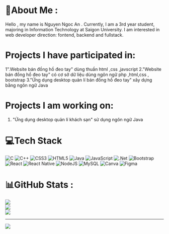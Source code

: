 # 💫About Me :
Hello , my name is Nguyen Ngoc An . Currently, I am a 3rd year student, majoring in Information Technology at Saigon University. I am interested in web developer direction: fontend, backend and fullstack.
# Projects I have participated in:
 1".Website bán đồng hồ đeo tay" dùng thuần html ,css ,javscript
 2."Website bán đồng hồ đeo tay" có cơ sở dữ liệu dùng ngôn ngữ php ,html,css , bootstrap
 3."Ứng dụng desktop quản lí bán đồng hồ đeo tay" xây dựng bằng ngôn ngữ Java
# Projects I am working on:
  1. "Ứng dụng desktop quản lí khách sạn" sử dụng ngôn ngữ Java

# 💻Tech Stack
![C](https://img.shields.io/badge/c-%2300599C.svg?style=for-the-badge&logo=c&logoColor=white) ![C++](https://img.shields.io/badge/c++-%2300599C.svg?style=for-the-badge&logo=c%2B%2B&logoColor=white) ![CSS3](https://img.shields.io/badge/css3-%231572B6.svg?style=for-the-badge&logo=css3&logoColor=white) ![HTML5](https://img.shields.io/badge/html5-%23E34F26.svg?style=for-the-badge&logo=html5&logoColor=white) ![Java](https://img.shields.io/badge/java-%23ED8B00.svg?style=for-the-badge&logo=java&logoColor=white) ![JavaScript](https://img.shields.io/badge/javascript-%23323330.svg?style=for-the-badge&logo=javascript&logoColor=%23F7DF1E) ![.Net](https://img.shields.io/badge/.NET-5C2D91?style=for-the-badge&logo=.net&logoColor=white) ![Bootstrap](https://img.shields.io/badge/bootstrap-%23563D7C.svg?style=for-the-badge&logo=bootstrap&logoColor=white) ![React](https://img.shields.io/badge/react-%2320232a.svg?style=for-the-badge&logo=react&logoColor=%2361DAFB) ![React Native](https://img.shields.io/badge/react_native-%2320232a.svg?style=for-the-badge&logo=react&logoColor=%2361DAFB) ![NodeJS](https://img.shields.io/badge/node.js-6DA55F?style=for-the-badge&logo=node.js&logoColor=white) ![MySQL](https://img.shields.io/badge/mysql-%2300f.svg?style=for-the-badge&logo=mysql&logoColor=white) ![Canva](https://img.shields.io/badge/Canva-%2300C4CC.svg?style=for-the-badge&logo=Canva&logoColor=white) 	![Figma](https://img.shields.io/badge/figma-%23F24E1E.svg?style=for-the-badge&logo=figma&logoColor=white)
# 📊GitHub Stats :
![](https://github-readme-stats.vercel.app/api?username=ngocan07042004&theme=radical&hide_border=false&include_all_commits=false&count_private=true)<br/>
![](https://github-readme-streak-stats.herokuapp.com/?user=ngocan07042004&theme=radical&hide_border=false)<br/>
![](https://github-readme-stats.vercel.app/api/top-langs/?username=ngocan07042004&theme=radical&hide_border=false&include_all_commits=false&count_private=true&layout=compact)

---
[![](https://visitcount.itsvg.in/api?id=ngocan07042004&icon=0&color=0)](https://visitcount.itsvg.in)
